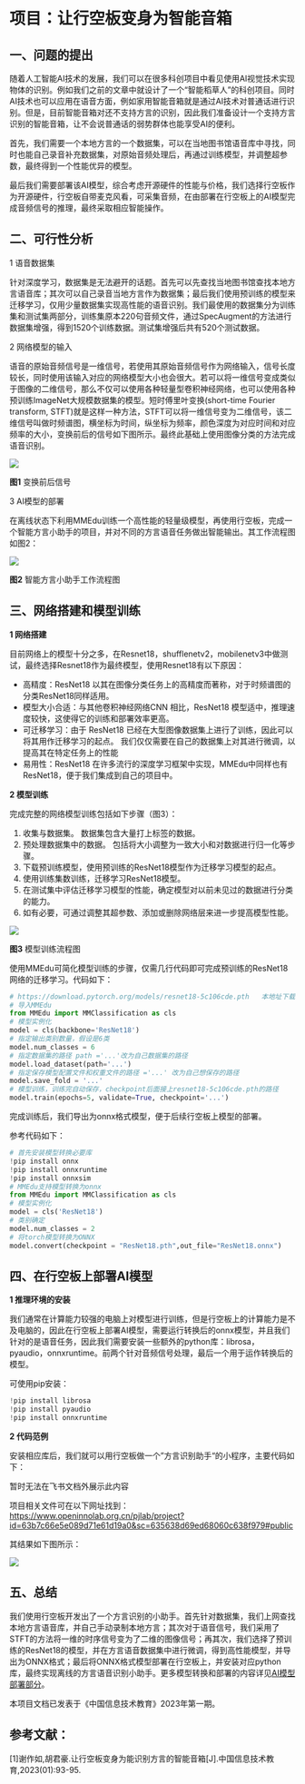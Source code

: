 # 项目：让行空板变身为智能音箱

## 一、问题的提出

随着人工智能AI技术的发展，我们可以在很多科创项目中看见使用AI视觉技术实现物体的识别。例如我们之前的文章中就设计了一个“智能稻草人”的科创项目。同时AI技术也可以应用在语音方面，例如家用智能音箱就是通过AI技术对普通话进行识别。但是，目前智能音箱对还不支持方言的识别，因此我们准备设计一个支持方言识别的智能音箱，让不会说普通话的弱势群体也能享受AI的便利。

首先，我们需要一个本地方言的一个数据集，可以在当地图书馆语音库中寻找，同时也能自己录音补充数据集，对原始音频处理后，再通过训练模型，并调整超参数，最终得到一个性能优异的模型。

最后我们需要部署该AI模型，综合考虑开源硬件的性能与价格，我们选择行空板作为开源硬件，行空板自带麦克风看，可采集音频，在由部署在行空板上的AI模型完成音频信号的推理，最终采取相应智能操作。

## 二、可行性分析

1 语音数据集

针对深度学习，数据集是无法避开的话题。首先可以先查找当地图书馆查找本地方言语音库；其次可以自己录音当地方言作为数据集；最后我们使用预训练的模型来迁移学习，仅用少量数据集实现高性能的语音识别。我们最使用的数据集分为训练集和测试集两部分，训练集原本220句音频文件，通过SpecAugment的方法进行数据集增强，得到1520个训练数据。测试集增强后共有520个测试数据。

2 网络模型的输入

语音的原始音频信号是一维信号，若使用其原始音频信号作为网络输入，信号长度较长，同时使用该输入对应的网络模型大小也会很大。若可以将一维信号变成类似于图像的二维信号，那么不仅可以使用各种轻量型卷积神经网络，也可以使用各种预训练ImageNet大规模数据集的模型。短时傅里叶变换(short-time Fourier transform, STFT)就是这样一种方法，STFT可以将一维信号变为二维信号，该二维信号叫做时频谱图，横坐标为时间，纵坐标为频率，颜色深度为对应时间和对应频率的大小，变换前后的信号如下图所示。最终此基础上使用图像分类的方法完成语音识别。

![](../../images/support_resources/after_trans.png)

**图1** 变换前后信号

3 AI模型的部署

在离线状态下利用MMEdu训练一个高性能的轻量级模型，再使用行空板，完成一个智能方言小助手的项目，并对不同的方言语音任务做出智能输出。其工作流程图如图2：

![](../../images/support_resources/smart_loudspeaker_box.PNG)

**图2** 智能方言小助手工作流程图

## 三、网络搭建和模型训练

**1 网络搭建**

目前网络上的模型十分之多，在Resnet18，shufflenetv2，mobilenetv3中做测试，最终选择Resnet18作为最终模型，使用Resnet18有以下原因：

- 高精度：ResNet18 以其在图像分类任务上的高精度而著称，对于时频谱图的分类ResNet18同样适用。
- 模型大小合适：与其他卷积神经网络CNN 相比，ResNet18 模型适中，推理速度较快，这使得它的训练和部署效率更高。
- 可迁移学习：由于 ResNet18 已经在大型图像数据集上进行了训练，因此可以将其用作迁移学习的起点。 我们仅仅需要在自己的数据集上对其进行微调，以提高其在特定任务上的性能
- 易用性：ResNet18 在许多流行的深度学习框架中实现，MMEdu中同样也有ResNet18，便于我们集成到自己的项目中。

**2 模型训练**

完成完整的网络模型训练包括如下步骤（图3）：

1. 收集与数据集。 数据集包含大量打上标签的数据。
2. 预处理数据集中的数据。 包括将大小调整为一致大小和对数据进行归一化等步骤。
3. 下载预训练模型，使用预训练的ResNet18模型作为迁移学习模型的起点。
4. 使用训练集数训练，迁移学习ResNet18模型。
5. 在测试集中评估迁移学习模型的性能，确定模型对以前未见过的数据进行分类的能力。
6. 如有必要，可通过调整其超参数、添加或删除网络层来进一步提高模型性能。

![](../../images/support_resources/training_flow.png)

**图3** 模型训练流程图

使用MMEdu可简化模型训练的步骤，仅需几行代码即可完成预训练的ResNet18网络的迁移学习。代码如下：

```Python
# https://download.pytorch.org/models/resnet18-5c106cde.pth   本地址下载预训练的ResNet18模型 下载好的文件应该叫做 resnet18-5c106cde.pth 的pth文件
# 导入MMEdu
from MMEdu import MMClassification as cls
# 模型实例化
model = cls(backbone='ResNet18')
# 指定输出类别数量，假设是6类
model.num_classes = 6
# 指定数据集的路径 path ='...'改为自己数据集的路径
model.load_dataset(path='...')
# 指定保存模型配置文件和权重文件的路径 ='...' 改为自己想保存的路径
model.save_fold = '...'
# 模型训练，训练完自动保存，checkpoint后面接上resnet18-5c106cde.pth的路径
model.train(epochs=5, validate=True, checkpoint='...')
```

完成训练后，我们导出为onnx格式模型，便于后续行空板上模型的部署。

参考代码如下：

```Python
# 首先安装模型转换必要库
!pip install onnx
!pip install onnxruntime
!pip install onnxsim
# MMEdu支持模型转换为onnx
from MMEdu import MMClassification as cls
# 模型实例化
model = cls('ResNet18')
# 类别确定
model.num_classes = 2
# 将torch模型转换为ONNX
model.convert(checkpoint = "ResNet18.pth",out_file="ResNet18.onnx")
```

## 四、在行空板上部署AI模型

**1 推理环境的安装**

我们通常在计算能力较强的电脑上对模型进行训练，但是行空板上的计算能力是不及电脑的，因此在行空板上部署AI模型，需要运行转换后的onnx模型，并且我们针对的是语音任务，因此我们需要安装一些额外的python库：librosa，pyaudio，onnxruntime。前两个针对音频信号处理，最后一个用于运作转换后的模型。

可使用pip安装：

```Python
!pip install librosa
!pip install pyaudio
!pip install onnxruntime
```

**2 代码范例**

安装相应库后，我们就可以用行空板做一个”方言识别助手“的小程序，主要代码如下：

暂时无法在飞书文档外展示此内容

项目相关文件可在以下网址找到：https://www.openinnolab.org.cn/pjlab/project?id=63b7c66e5e089d71e61d19a0&sc=635638d69ed68060c638f979#public

其结果如下图所示：

![](../../images/support_resources/IntelligentVoiceAssistant.png)

## 五、总结

我们使用行空板开发出了一个方言识别的小助手。首先针对数据集，我们上网查找本地方言语音库，并自己手动录制本地方言；其次对于语音信号，我们采用了STFT的方法将一维的时序信号变为了二维的图像信号；再其次，我们选择了预训练的ResNet18的模型，并在方言语音数据集中进行微调，得到高性能模型，并导出为ONNX格式；最后将ONNX格式模型部署在行空板上，并安装对应python库，最终实现离线的方言语音识别小助手。更多模型转换和部署的内容详见[AI模型部署部分](https://xedu.readthedocs.io/zh/master/mmedu/model_convert.html)。

本项目文档已发表于《中国信息技术教育》2023年第一期。

## 参考文献：

[1]谢作如,胡君豪.让行空板变身为能识别方言的智能音箱[J].中国信息技术教育,2023(01):93-95.